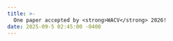 ```yaml
---
title: >-
  One paper accepted by <strong>WACV</strong> 2026!
date: 2025-09-5 02:45:00 -0400
---
```

